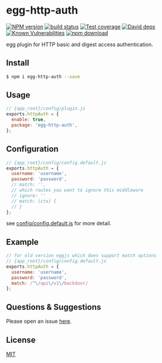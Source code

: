 # egg-http-auth

[![NPM version][npm-image]][npm-url]
[![build status][travis-image]][travis-url]
[![Test coverage][codecov-image]][codecov-url]
[![David deps][david-image]][david-url]
[![Known Vulnerabilities][snyk-image]][snyk-url]
[![npm download][download-image]][download-url]

[npm-image]: https://img.shields.io/npm/v/egg-http-auth.svg?style=flat-square
[npm-url]: https://npmjs.org/package/egg-http-auth
[travis-image]: https://img.shields.io/travis/eggjs/egg-http-auth.svg?style=flat-square
[travis-url]: https://travis-ci.org/eggjs/egg-http-auth
[codecov-image]: https://img.shields.io/codecov/c/github/eggjs/egg-http-auth.svg?style=flat-square
[codecov-url]: https://codecov.io/github/eggjs/egg-http-auth?branch=master
[david-image]: https://img.shields.io/david/eggjs/egg-http-auth.svg?style=flat-square
[david-url]: https://david-dm.org/eggjs/egg-http-auth
[snyk-image]: https://snyk.io/test/npm/egg-http-auth/badge.svg?style=flat-square
[snyk-url]: https://snyk.io/test/npm/egg-http-auth
[download-image]: https://img.shields.io/npm/dm/egg-http-auth.svg?style=flat-square
[download-url]: https://npmjs.org/package/egg-http-auth

egg plugin for HTTP basic and digest access authentication.

## Install

```bash
$ npm i egg-http-auth --save
```

## Usage

```js
// {app_root}/config/plugin.js
exports.httpAuth = {
  enable: true,
  package: 'egg-http-auth',
};
```

## Configuration

```js
// {app_root}/config/config.default.js
exports.httpAuth = {
  username: 'username',
  password: 'password',
  // match: '',
  // which routes you want to ignore this middleware
  // ignore: ''
  // match: (ctx) {
  // }
};
```

see [config/config.default.js](config/config.default.js) for more detail.

## Example

```js
// for old version eggjs which does support match options
// {app_root}/config/config.default.js
exports.httpAuth = {
  username: 'username',
  password: 'password',
  match: /^\/api\/v1\/backdoor/
};
```

## Questions & Suggestions

Please open an issue [here](https://github.com/Justin-lu/egg-http-auth/issues).

## License

[MIT](LICENSE)

